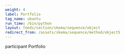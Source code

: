 ```yaml
---
weight: 4
label: Portfolio
tag_name: ubuntu
run_time: /bin/python
layout: feeds/section/skema/sequence/object
redirect_from: /assets/skema/sequence/method/object5
---
```

participant Portfolio
